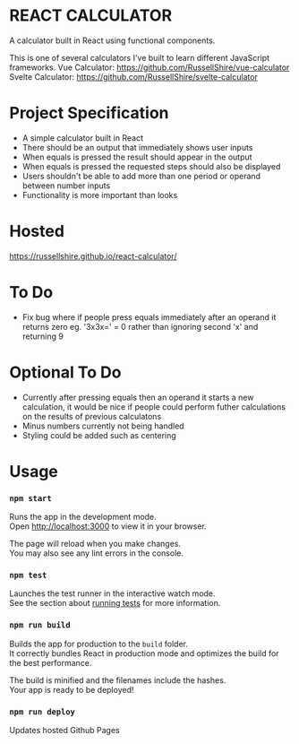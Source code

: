 # REACT CALCULATOR

A calculator built in React using functional components.

This is one of several calculators I've built to learn different JavaScript frameworks.
Vue Calculator: https://github.com/RussellShire/vue-calculator
Svelte Calculator: https://github.com/RussellShire/svelte-calculator

# Project Specification

- A simple calculator built in React
- There should be an output that immediately shows user inputs
- When equals is pressed the result should appear in the output
- When equals is pressed the requested steps should also be displayed
- Users shouldn't be able to add more than one period or operand between number inputs
- Functionality is more important than looks

# Hosted

https://russellshire.github.io/react-calculator/

# To Do

- Fix bug where if people press equals immediately after an operand it returns zero eg. '3x3x=' = 0 rather than ignoring second 'x' and returning 9

# Optional To Do

- Currently after pressing equals then an operand it starts a new calculation, it would be nice if people could perform futher calculations on the results of previous calculatons
- Minus numbers currently not being handled
- Styling could be added such as centering

# Usage

### `npm start`

Runs the app in the development mode.\
Open [http://localhost:3000](http://localhost:3000) to view it in your browser.

The page will reload when you make changes.\
You may also see any lint errors in the console.

### `npm test`

Launches the test runner in the interactive watch mode.\
See the section about [running tests](https://facebook.github.io/create-react-app/docs/running-tests) for more information.

### `npm run build`

Builds the app for production to the `build` folder.\
It correctly bundles React in production mode and optimizes the build for the best performance.

The build is minified and the filenames include the hashes.\
Your app is ready to be deployed!

### `npm run deploy`

Updates hosted Github Pages
